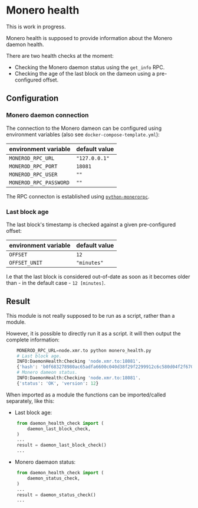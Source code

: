# Monero health

This is work in progress.

Monero health is supposed to provide information about the Monero daemon health.

There are two health checks at the moment:
* Checking the Monero daemon status using the `get_info` RPC.
* Checking the age of the last block on the dameon using a pre-configured offset.

## Configuration

### Monero daemon connection
The connection to the Monero dameon can be configured using environment variables (also see `docker-compose-template.yml`):

| environment variable | default value |
|----------------------|---------------|
| `MONEROD_RPC_URL` | `"127.0.0.1"` |
| `MONEROD_RPC_PORT` | `18081` |
| `MONEROD_RPC_USER` | `""` |
| `MONEROD_RPC_PASSWORD` | `""` |

The RPC connecton is established using [`python-monerorpc`](https://github.com/monero-ecosystem/python-monerorpc).

### Last block age

The last block's timestamp is checked against a given pre-configured offset:

| environment variable | default value |
|----------------------|---------------|
| `OFFSET` | `12` |
| `OFFSET_UNIT` | `"minutes"` |

I.e that the last block is considered out-of-date as soon as it becomes older than - in the default case - `12 [minutes]`.

## Result

This module is not really supposed to be run as a script, rather than a module.


However, it is possible to directly run it as a script. it will then output the complete information:
```python
    MONEROD_RPC_URL=node.xmr.to python monero_health.py
    # Last block age.
    INFO:DaemonHealth:Checking 'node.xmr.to:18081'.
    {'hash': 'b0f683278980ac65adfa6600c040d38f29f2299912c6c580d04f2f6704bf11d3', 'block_timestamp': '2019-12-19T15:02:16', 'check_timestamp': '2019-12-19T15:08:29.901177', 'block_recent': True, 'block_recent_offset': 12, 'block_recent_offset_unit': 'minutes'}
    # Monero dameon status.
    INFO:DaemonHealth:Checking 'node.xmr.to:18081'.
    {'status': 'OK', 'version': 12}
```

When imported as a module the functions can be imported/called separately, like this:
* Last block age:
```python
    from daemon_health_check import (
        daemon_last_block_check,
    )
    ...
    result = daemon_last_block_check()
    ...
```
* Monero daemaon status:
```python
    from daemon_health_check import (
        daemon_status_check,
    )
    ...
    result = daemon_status_check()
    ...
```
